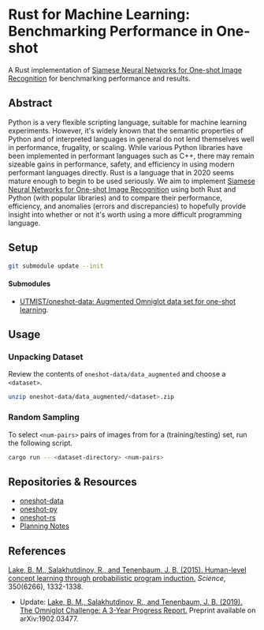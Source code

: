 # Rust for Machine Learning: Benchmarking Performance in One-shot

A Rust implementation of [Siamese Neural Networks for One-shot Image Recognition](https://www.cs.cmu.edu/~rsalakhu/papers/oneshot1.pdf) for benchmarking performance and results.

## Abstract

Python is a very flexible scripting language, suitable for machine learning experiments. However, it's widely known that the semantic properties of Python and of interpreted languages in general do not lend themselves well in performance, frugality, or scaling. While various Python libraries have been implemented in performant languages such as C++, there may remain sizeable gains in performance, safety, and efficiency in using modern performant languages directly. Rust is a language that in 2020 seems mature enough to begin to be used seriously. We aim to implement [Siamese Neural Networks for One-shot Image Recognition](https://www.cs.cmu.edu/~rsalakhu/papers/oneshot1.pdf) using both Rust and Python (with popular libraries) and to compare their performance, efficiency, and anomalies (errors and discrepancies) to hopefully provide insight into whether or not it's worth using a more difficult programming language.

## Setup

```sh
git submodule update --init
```

#### Submodules

- [UTMIST/oneshot-data: Augmented Omniglot data set for one-shot learning](https://github.com/utmist/oneshot-data).

## Usage

### Unpacking Dataset

Review the contents of `oneshot-data/data_augmented` and choose a `<dataset>`.

```sh
unzip oneshot-data/data_augmented/<dataset>.zip
```

### Random Sampling

To select `<num-pairs>` pairs of images from <dataset-directory> for a (training/testing) set, run the following script.

```sh
cargo run -- <dataset-directory> <num-pairs>
```

## Repositories & Resources

- [oneshot-data](https://github.com/utmist/oneshot-data)
- [oneshot-py](https://github.com/utmist/oneshot-py)
- [oneshot-rs](https://github.com/utmist/oneshot-rs)
- [Planning Notes](https://hackmd.io/@utmist/ByKkTiSzw)

## References

[Lake, B. M., Salakhutdinov, R., and Tenenbaum, J. B. (2015). Human-level concept learning through probabilistic program induction.](http://www.sciencemag.org/content/350/6266/1332.short) _Science_, 350(6266), 1332-1338.

- Update: [Lake, B. M., Salakhutdinov, R., and Tenenbaum, J. B. (2019). The Omniglot Challenge: A 3-Year Progress Report.](https://arxiv.org/abs/1902.03477) Preprint available on arXiv:1902.03477.
